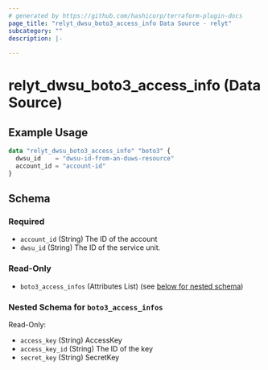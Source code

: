 ```yaml
---
# generated by https://github.com/hashicorp/terraform-plugin-docs
page_title: "relyt_dwsu_boto3_access_info Data Source - relyt"
subcategory: ""
description: |-
  
---
```


# relyt_dwsu_boto3_access_info (Data Source)



## Example Usage

```terraform
data "relyt_dwsu_boto3_access_info" "boto3" {
  dwsu_id    = "dwsu-id-from-an-duws-resource"
  account_id = "account-id"
}
```

<!-- schema generated by tfplugindocs -->
## Schema

### Required

- `account_id` (String) The ID of the account
- `dwsu_id` (String) The ID of the service unit.

### Read-Only

- `boto3_access_infos` (Attributes List) (see [below for nested schema](#nestedatt--boto3_access_infos))

<a id="nestedatt--boto3_access_infos"></a>
### Nested Schema for `boto3_access_infos`

Read-Only:

- `access_key` (String) AccessKey
- `access_key_id` (String) The ID of the key
- `secret_key` (String) SecretKey
